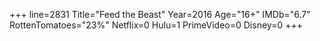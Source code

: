 +++
line=2831
Title="Feed the Beast"
Year=2016
Age="16+"
IMDb="6.7"
RottenTomatoes="23%"
Netflix=0
Hulu=1
PrimeVideo=0
Disney=0
+++

